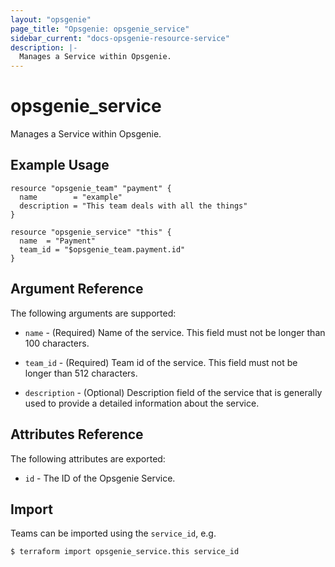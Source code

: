 ```yaml
---
layout: "opsgenie"
page_title: "Opsgenie: opsgenie_service"
sidebar_current: "docs-opsgenie-resource-service"
description: |-
  Manages a Service within Opsgenie.
---
```


# opsgenie\_service

Manages a Service within Opsgenie.

## Example Usage

```hcl
resource "opsgenie_team" "payment" {
  name        = "example"
  description = "This team deals with all the things"
}

resource "opsgenie_service" "this" {
  name  = "Payment"
  team_id = "$opsgenie_team.payment.id"
}
```

## Argument Reference

The following arguments are supported:

* `name` - (Required) Name of the service. This field must not be longer than 100 characters.

* `team_id` - (Required)  Team id of the service. This field must not be longer than 512 characters.

* `description` - (Optional) Description field of the service that is generally used to provide a detailed information about the service.

## Attributes Reference

The following attributes are exported:

* `id` - The ID of the Opsgenie Service.

## Import

Teams can be imported using the `service_id`, e.g.

`$ terraform import opsgenie_service.this service_id`
